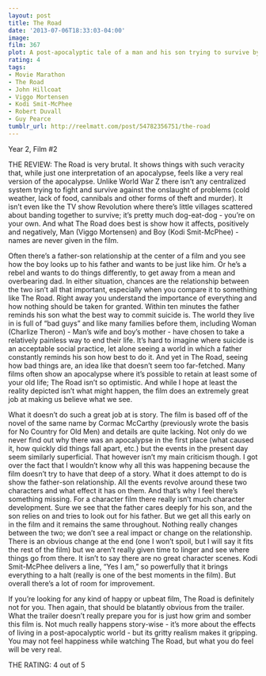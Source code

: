 ```yaml
---
layout: post
title: The Road
date: '2013-07-06T18:33:03-04:00'
image: 
film: 367
plot: A post-apocalyptic tale of a man and his son trying to survive by any means possible.
rating: 4
tags:
- Movie Marathon
- The Road
- John Hillcoat
- Viggo Mortensen
- Kodi Smit-McPhee
- Robert Duvall
- Guy Pearce
tumblr_url: http://reelmatt.com/post/54782356751/the-road
---
```


Year 2, Film #2

THE REVIEW: The Road is very brutal. It shows things with such veracity that, while just one interpretation of an apocalypse, feels like a very real version of the apocalypse. Unlike World War Z there isn’t any centralized system trying to fight and survive against the onslaught of problems (cold weather, lack of food, cannibals and other forms of theft and murder). It isn’t even like the TV show Revolution where there’s little villages scattered about banding together to survive; it’s pretty much dog-eat-dog - you’re on your own. And what The Road does best is show how it affects, positively and negatively, Man (Viggo Mortensen) and Boy (Kodi Smit-McPhee) - names are never given in the film.

Often there’s a father-son relationship at the center of a film and you see how the boy looks up to his father and wants to be just like him. Or he’s a rebel and wants to do things differently, to get away from a mean and overbearing dad. In either situation, chances are the relationship between the two isn’t all that important, especially when you compare it to something like The Road. Right away you understand the importance of everything and how nothing should be taken for granted. Within ten minutes the father reminds his son what the best way to commit suicide is. The world they live in is full of “bad guys” and like many families before them, including Woman (Charlize Theron) - Man’s wife and boy’s mother - have chosen to take a relatively painless way to end their life. It’s hard to imagine where suicide is an acceptable social practice, let alone seeing a world in which a father constantly reminds his son how best to do it. And yet in The Road, seeing how bad things are, an idea like that doesn’t seem too far-fetched. Many films often show an apocalypse where it’s possible to retain at least some of your old life; The Road isn’t so optimistic. And while I hope at least the reality depicted isn’t what might happen, the film does an extremely great job at making us believe what we see.

What it doesn’t do such a great job at is story. The film is based off of the novel of the same name by Cormac McCarthy (previously wrote the basis for No Country for Old Men) and details are quite lacking. Not only do we never find out why there was an apocalypse in the first place (what caused it, how quickly did things fall apart, etc.) but the events in the present day seem similarly superficial. That however isn’t my main criticism though. I got over the fact that I wouldn’t know why all this was happening because the film doesn’t try to have that deep of a story. What it does attempt to do is show the father-son relationship. All the events revolve around these two characters and what effect it has on them. And that’s why I feel there’s something missing. For a character film there really isn’t much character development. Sure we see that the father cares deeply for his son, and the son relies on and tries to look out for his father. But we get all this early on in the film and it remains the same throughout. Nothing really changes between the two; we don’t see a real impact or change on the relationship. There is an obvious change at the end (one I won’t spoil, but I will say it fits the rest of the film) but we aren’t really given time to linger and see where things go from there. It isn’t to say there are no great character scenes. Kodi Smit-McPhee delivers a line, “Yes I am,” so powerfully that it brings everything to a halt (really is one of the best moments in the film). But overall there’s a lot of room for improvement.

If you’re looking for any kind of happy or upbeat film, The Road is definitely not for you. Then again, that should be blatantly obvious from the trailer. What the trailer doesn’t really prepare you for is just how grim and somber this film is. Not much really happens story-wise - it’s more about the effects of living in a post-apocalyptic world - but its gritty realism makes it gripping. You may not feel happiness while watching The Road, but what you do feel will be very real.

THE RATING: 4 out of 5
